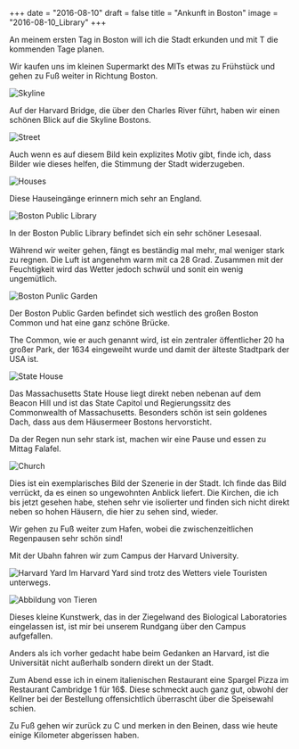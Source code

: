 +++
date = "2016-08-10"
draft = false
title = "Ankunft in Boston"
image = "2016-08-10_Library"
+++

An meinem ersten Tag in Boston 
will ich die Stadt erkunden und mit T die 
kommenden Tage planen.

Wir kaufen uns im kleinen Supermarkt des MITs
etwas zu Frühstück und gehen zu Fuß weiter 
in Richtung Boston. 

![Skyline](/images/2016-08-10_Skyline.jpg)

Auf der Harvard Bridge, die über den 
Charles River führt, haben wir einen schönen 
Blick auf die Skyline Bostons. 

![Street](/images/2016-08-10_Street.jpg)

Auch wenn es auf diesem Bild kein explizites Motiv gibt, finde ich, dass Bilder wie dieses
helfen, die Stimmung der Stadt widerzugeben. 

![Houses](/images/2016-08-10_Houses.jpg)

Diese Hauseingänge erinnern mich sehr an England. 

![Boston Public Library](/images/2016-08-10_Library.jpg)

In der Boston Public Library befindet sich ein
sehr schöner Lesesaal. 

Während wir weiter gehen, fängt es beständig
mal mehr, mal weniger stark zu regnen.
Die Luft ist angenehm warm mit ca 28 Grad. 
Zusammen mit der Feuchtigkeit wird das Wetter jedoch schwül und sonit ein wenig ungemütlich. 

![Boston Punlic Garden](/images/2016-08-10_Park.jpg)

Der Boston Public Garden befindet sich westlich des großen Boston Common und hat
eine ganz schöne Brücke. 

The Common, wie er auch genannt wird, ist
ein zentraler öffentlicher 
20 ha großer Park, der 1634 
eingeweiht wurde und damit der älteste 
Stadtpark der USA ist. 

![State House](/images/2016-08-10_Gold.jpg)

Das Massachusetts State House liegt direkt 
neben nebenan auf dem Beacon Hill und 
ist das State Capitol und Regierungssitz 
des Commonwealth of Massachusetts. 
Besonders schön ist sein goldenes Dach, 
dass aus dem Häusermeer Bostons hervorsticht. 

Da der Regen nun sehr stark ist, machen wir
eine Pause und essen zu Mittag Falafel. 

![Church](/images/2016-08-10_Church.jpg)

Dies ist ein exemplarisches Bild der Szenerie
in der Stadt. 
Ich finde das Bild verrückt, da es einen so ungewohnten Anblick liefert.
Die Kirchen, die ich bis jetzt gesehen habe, stehen sehr vie isolierter 
und finden sich nicht direkt neben so hohen Häusern, die hier zu sehen sind, wieder.

Wir gehen zu Fuß weiter zum Hafen, wobei
die zwischenzeitlichen Regenpausen sehr schön sind!

Mit der Ubahn fahren wir zum Campus der Harvard University. 

![Harvard Yard](/images/2016-08-10_Harvard.jpg)
Im Harvard Yard sind trotz des Wetters 
viele Touristen unterwegs. 

![Abbildung von Tieren](/images/2016-08-10_Animals.jpg)

Dieses kleine Kunstwerk, das in der Ziegelwand 
des Biological Laboratories eingelassen ist, 
ist mir bei unserem Rundgang über den Campus aufgefallen. 

Anders als ich vorher gedacht habe beim Gedanken an Harvard, 
ist die Universität nicht außerhalb sondern direkt un der Stadt. 

Zum Abend esse ich in einem italienischen
Restaurant eine Spargel Pizza im Restaurant Cambridge 1 für 16$. Diese schmeckt auch ganz gut, obwohl der Kellner bei der Bestellung offensichtlich überrascht über die Speisewahl schien. 

Zu Fuß gehen wir zurück zu C und merken in 
den Beinen, dass wie heute einige Kilometer abgerissen haben. 